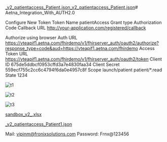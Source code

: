 [_v2_patientaccess_Patient.json](https://github.com/user-attachments/files/18869968/_v2_patientaccess_Patient.json)[_v2_patientaccess_Patient.json](https://github.com/user-attachments/files/18869956/_v2_patientaccess_Patient.json)# Aetna_Integration_With_AUTH2.0

Configure New Token
Token Name
patientAccess
Grant type
Authorization Code
Callback URL
http://your-application.com/registered/callback


Authorize using browser
Auth URL
https://vteapif1.aetna.com/fhirdemo/v1/fhirserver_auth/oauth2/authorize?response_type=code&aud=https://vteapif1.aetna.com/fhirdemo
Access Token URL
https://vteapif1.aetna.com/fhirdemo/v1/fhirserver_auth/oauth2/token
Client ID
675de5ddbcf0953cffd3a7e4830faa34
Client Secret
559ecf755c2cc6c4794f6da0e4957c8f
Scope
launch/patient patient/*.read
State
1234

![t1](https://github.com/user-attachments/assets/0535e16e-6f74-4c03-b15b-1c442263370e)

![t2](https://github.com/user-attachments/assets/38a8ec8f-6b46-430f-a521-0015084930e9)


![t3](https://github.com/user-attachments/assets/36b13a75-d98d-4800-a4ac-72dd056866db)

[sandbox_v2_.xlsx](https://github.com/user-attachments/files/18869994/sandbox_v2_.xlsx)

[_v2_patientaccess_Patient1.json](https://github.com/user-attachments/files/18870009/_v2_patientaccess_Patient1.json)

Mail: vipinm@fronixsolutions.com
Password: Frnx@123456
